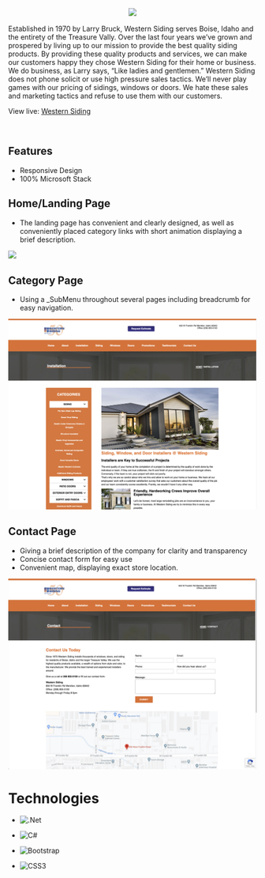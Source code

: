 <br />
<br />

<p align='center'>
  <img src="/Volumes/MAC-DRIVE/shawn-bailey/WesternSiding/BA.WesternSiding/wwwroot/images/western-siding-50-years-logo.png" width='350px' >
</p>

Established in 1970 by Larry Bruck, Western Siding serves Boise, Idaho and the entirety of the Treasure Vally. Over the last four years we’ve grown and prospered by living up to our mission to provide the best quality siding products. By providing these quality products and services, we can make our customers happy they chose Western Siding for their home or business. We do business, as Larry says, “Like ladies and gentlemen.”
Western Siding does not phone solicit or use high pressure sales tactics. We’ll never play games with our pricing of sidings, windows or doors. We hate these sales and marketing tactics and refuse to use them with our customers.

View live: <a href='https://westernsiding.com/'>Western Siding</a>

<br />

## Features

-   Responsive Design
-   100% Microsoft Stack
    <br />

## Home/Landing Page

-   The landing page has convenient and clearly designed, as well as conveniently placed category links with short animation displaying a brief description.

<img src='BA.WesternSiding/wwwroot/images/ScreenShot-HomePage.png' >
    <br />

## Category Page

-   Using a \_SubMenu throughout several pages including breadcrumb for easy navigation.

<img src='BA.WesternSiding/wwwroot/images/ScreenShot-CategoryPage.png' >
    <br />

## Contact Page

-   Giving a brief description of the company for clarity and transparency
-   Concise contact form for easy use
-   Convenient map, displaying exact store location.

<img src='BA.WesternSiding/wwwroot/images/ScreenShot-ContactPage.png' >
    <br />

# Technologies

-   ![.Net](https://img.shields.io/badge/.NET-5C2D91?style=for-the-badge&logo=.net&logoColor=white)
-   ![C#](https://img.shields.io/badge/c%23-%23239120.svg?style=for-the-badge&logo=c-sharp&logoColor=white)
-   ![Bootstrap](https://img.shields.io/badge/bootstrap-%23563D7C.svg?style=for-the-badge&logo=bootstrap&logoColor=white)
-   ![CSS3](https://img.shields.io/badge/css3-%231572B6.svg?style=for-the-badge&logo=css3&logoColor=white)

    <br />
